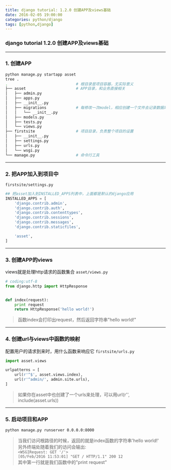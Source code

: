 ```yaml
---
title: django tutorial: 1.2.0 创建APP及views基础
date: 2016-02-05 19:00:00
categories: python/django
tags: [python,django]
---
```

### django tutorial 1.2.0 创建APP及views基础

---

### 1. 创建APP
``` bash
python manage.py startapp asset
tree .
.                              # 根目录是项目容器，无实际意义
├── asset                      # APP目录，和业务直接相关
│   ├── admin.py
│   ├── apps.py
│   ├── __init__.py
│   ├── migrations             # 每修改一次model，相应创建一个文件去记录数据库改变
│   │   └── __init__.py
│   ├── models.py
│   ├── tests.py
│   └── views.py
├── firstsite                  # 项目目录，负责整个项目的设置
│   ├── __init__.py
│   ├── settings.py
│   ├── urls.py
│   └── wsgi.py
└── manage.py                  # 命令行工具
```

---

### 2. 把APP加入到项目中
`firstsite/settings.py`
``` python
## 把asset加入到INSTALLED_APPS列表中，上面都是默认的django应用
INSTALLED_APPS = [
    'django.contrib.admin',
    'django.contrib.auth',
    'django.contrib.contenttypes',
    'django.contrib.sessions',
    'django.contrib.messages',
    'django.contrib.staticfiles',

    'asset',
]
```

---

### 3. 创建APP的views
views就是处理http请求的函数集合
`asset/views.py`
``` python
# coding:utf-8
from django.http import HttpResponse


def index(request):
    print request
    return HttpResponse('hello world!')
```
> 函数index会打印出request，然后返回字符串"hello world!"

---

### 4. 创建url与views中函数的映射
配置用户的请求到来时，用什么函数来响应它
`firstsite/urls.py`
``` python
import asset.views

urlpatterns = [
    url(r'^$', asset.views.index),
    url(r'^admin/', admin.site.urls),
]
```
> 如果你在asset中也创建了一个urls来处理，可以用url(r'', include(asset.urls))

---

### 5. 启动项目和APP
``` bash
python manage.py runserver 0.0.0.0:8000
```
> 当我们访问根路径的时候，返回的就是index函数的字符串'hello world!'  
另外终端处随着我们的访问会输出:  
`<WSGIRequest: GET '/'>`  
`[05/Feb/2016 11:53:01] "GET / HTTP/1.1" 200 12`  
其中第一行就是我们函数中的"print request"